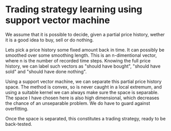 # Trading strategy learning using support vector machine

We assume that it is possible to decide, given a partial price history, wether it is a good idea to buy, sell or do nothing.

Lets pick a price history some fixed amount back in time. It can possibly be smoothed over some smoothing length. This is an n-dimentional vector, where n is the number of recorded time steps. Knowing the full price history, we can label such vectors as "should have bought", "should have sold" and "should have done nothing".

Using a support vector machine, we can separate this partial price history space. The method is convex, so is never caught in a local extremum, and using a suitable kernel we can always make sure the space is separable. The space I have chosen here is also high dimensional, which decreases the chance of an unseparable problem. We do have to guard against overfitting.

Once the space is separated, this constitutes a trading strategy, ready to be back-tested.
